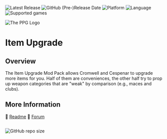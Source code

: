 ![Latest Release](https://img.shields.io/github/v/release/Pocket-Plane-Group/Item_Upgrade?include_prereleases&color=blue)
![GitHub (Pre-)Release Date](https://img.shields.io/github/release-date-pre/Pocket-Plane-Group/Item_Upgrade?color=gold)
![Platform](https://img.shields.io/static/v1?label=platform&message=windows%20%7C%20macOS%20%7C%20linux%20%7C%20Project%20Infinity&color=informational)
![Language](https://img.shields.io/static/v1?label=language&message=English%20%7C%20French%20%7C%20German%20%7C%20Korean%20%7C%20Polish%20%7C%20Russian%20%7C%20Spanish&color=limegreen)
![Supported games](https://img.shields.io/static/v1?label=supported%20games&message=BG2%20%7C%20BGT%20%7C%20BG2EE%20%7C%20EET&color=dodgerblue)

![The PPG Logo](https://avatars.githubusercontent.com/u/59457396)

# Item Upgrade

## Overview

The Item Upgrade Mod Pack allows Cromwell and Cespenar to upgrade more items for you. Half of them are conveniences, the other half try to prop up weapon categories that are "weak" by comparison (e.g., maces and clubs).

## More Information

:page_facing_up: [Readme](https://pocket-plane-group.github.io/readmes/readme-itemupgrade.html)
:page_facing_up: [Forum](http://forums.pocketplane.net/index.php/board,43.0.html)

##

![GitHub repo size](https://img.shields.io/github/repo-size/Pocket-Plane-Group/Item_Upgrade?style=plastic&label=repo%20size)
